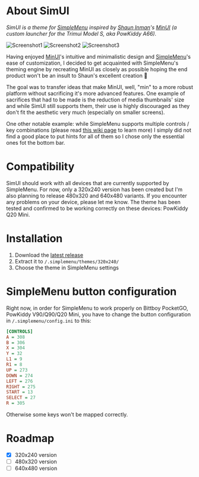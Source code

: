 # About SimUI
*SimUI is a theme for [SimpleMenu](https://github.com/fgl82/simplemenu) inspired by [Shaun Inman](https://github.com/shauninman)'s [MinUI](https://github.com/shauninman/MinUI) (a custom launcher for the Trimui Model S, aka PowKiddy A66).*

![Screenshot1](https://user-images.githubusercontent.com/6025373/129362366-40c913d5-e0f9-49bf-b3da-700c4e6629c6.png)
![Screenshot2](https://user-images.githubusercontent.com/6025373/129362371-e078166d-bcc1-43fa-b2f8-4bfc9bbb1ace.png)
![Screenshot3](https://user-images.githubusercontent.com/6025373/129362373-2cea8d41-87aa-49e1-8317-1281fe556a41.png)

Having enjoyed [MinUI](https://github.com/shauninman/MinUI)'s intuitive and minimalistic design and [SimpleMenu](https://github.com/fgl82/simplemenu)'s ease of customization, I decided to get acquainted with SimpleMenu's theming engine by recreating MinUI as closely as possible hoping the end product won't be an insult to Shaun's excellent creation 🙂

The goal was to transfer ideas that make MinUI, well, "min" to a more robust platform without sacrificing it's more advanced features. One example of sacrifices that had to be made is the reduction of media thumbnails' size and while SimUI still supports them, their use is highly discouraged as they don't fit the aesthetic very much (especially on smaller screens).

One other notable example: while SimpleMenu supports multiple controls / key combinations (please read [this wiki page](https://github.com/fgl82/simplemenu/wiki/3.-Controls) to learn more) I simply did not find a good place to put hints for all of them so I chose only the essential ones fot the bottom bar.

# Compatibility
SimUI should work with all devices that are currently supported by SimpleMenu. For now, only a 320x240 version has been created but I'm also planning to release 480x320 and 640x480 variants. If you encounter any problems on your device, please let me know. The theme has been tested and confirmed to be working correctly on these devices: PowKiddy Q20 Mini.

# Installation
1. Download the [latest release](https://github.com/dkodr/SimUI/releases/latest)
2. Extract it to `/.simplemenu/themes/320x240/`
3. Choose the theme in SimpleMenu settings

# SimpleMenu button configuration
Right now, in order for SimpleMenu to work properly on Bittboy PocketGO, PowKiddy V90/Q90/Q20 Mini, you have to change the button configuration in `/.simplemenu/config.ini` to this:

```ini
[CONTROLS]
A = 308
B = 306
X = 304
Y = 32
L1 = 9
R1 = 8
UP = 273
DOWN = 274
LEFT = 276
RIGHT = 275
START = 13
SELECT = 27
R = 305
```

Otherwise some keys won't be mapped correctly.

# Roadmap
- [X] 320x240 version
- [ ] 480x320 version
- [ ] 640x480 version

